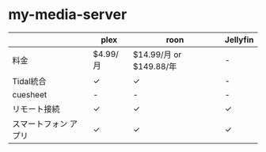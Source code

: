# my-media-server

|                       |   plex   |          roon           | Jellyfin |
| --------------------- | -------- | ----------------------- | -------- |
| 料金                  | $4.99/月 | $14.99/月 or $149.88/年 | -        |
| Tidal統合             | ✓        | ✓                       | -        |
| cuesheet              | -        | -                       | -        |
| リモート接続          | ✓        | ✓                       | ✓        |
| スマートフォン アプリ | ✓        | ✓                       | ✓        |
